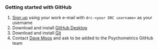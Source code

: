 ### Getting started with GitHub

 1. [Sign up](https://github.com/join?source=header-home) using your work e-mail with `drc-<your DRC username>` as your username
 2. Download and install [GitHub Desktop](https://desktop.github.com/)
 3. Download and install [Git](https://git-scm.com/downloads)
 4. Contact [Dave Moos](https://github.com/davemoos) and ask to be added to the Psychometrics GitHub team
